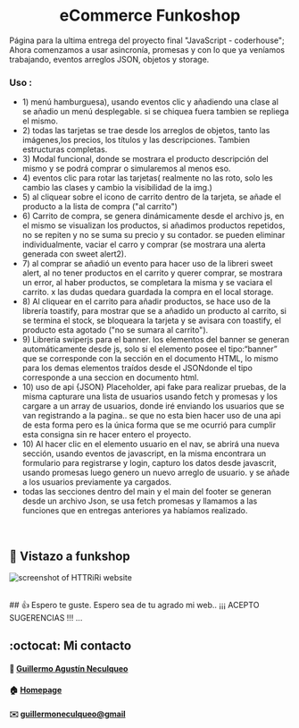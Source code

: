 <div>
    <h1 align="center">eCommerce Funkoshop</h1>
    <p> Página para la ultima entrega del proyecto final "JavaScript - coderhouse"; Ahora comenzamos a usar asincronía, promesas y con lo que ya veníamos trabajando, eventos arreglos JSON, objetos y storage.</p>
    <h3>Uso :</h3>
    <ul>
    <li>1) menú hamburguesa), usando eventos clic y añadiendo una clase al <nav> se añadio un menú desplegable. si se chiquea fuera tambien se repliega el mismo.</li>
    <li>2) todas las tarjetas se trae desde los arreglos de objetos, tanto las imágenes,los precios, los títulos y las descripciones. Tambien estructuras completas.</li>
    <li>3) Modal funcional, donde se mostrara el producto descripción del mismo y se podrá comprar o simularemos al menos eso. </li>
    <li>4) eventos clic para rotar las tarjetas( realmente no las roto, solo les cambio las clases y cambio la visibilidad de la img.)</li>
    <li>5) al cliquear sobre el icono de carrito dentro de la tarjeta, se añade el producto a la lista de compra ("al carrito")</li>
    <li>6) Carrito de compra, se genera dinámicamente desde el archivo js, en el mismo se visualizan los productos, si añadimos productos repetidos, no se repiten y no se suma su precio y su contador. se pueden eliminar individualmente, vaciar el carro y comprar (se mostrara una alerta generada con sweet alert2).</li>
    <li>7) al comprar se añadió un evento para hacer uso de la libreri sweet alert, al no tener productos en el carrito y querer comprar, se mostrara un error, al haber productos, se completara la misma y se vaciara el carrito. x las dudas quedara guardada la compra en el local storage.</li>
    <li>8) Al cliquear en el carrito para añadir productos, se hace uso de la librería toastify, para mostrar que se a añadido un producto al carrito, si se termina el stock, se bloqueara la tarjeta y se avisara con toastify, el producto esta agotado ("no se sumara al carrito").</li>
    <li>9) Librería swiperjs para el banner. los elementos del banner se generan automáticamente desde js, solo si el elemento posee el tipo:“banner” que se corresponde con la sección en el documento HTML, lo mismo para los demas elementos traídos desde el JSONdonde el tipo corresponde a una seccion en documento html.</li>
    <li>10) uso de api {JSON} Placeholder, api fake para realizar pruebas, de la misma capturare una lista de usuarios usando fetch y promesas y los cargare a un array de usuarios, donde iré enviando los usuarios que se van registrando a la pagina.. se que no esta bien hacer uso de una api de esta forma pero es la única forma que se me ocurrió para cumplir esta consigna sin re hacer entero el proyecto.</li>
    <li>10) Al hacer clic en el elemento usuario en el nav, se abrirá una nueva sección, usando eventos de javascript, en la misma encontrara un formulario para registrarse y login, capturo los datos desde javascrit, usando promesas luego genero un nuevo arreglo de usuario. y se añade a los usuarios previamente ya cargados.</li>
    <li>todas las secciones dentro del main y el main del footer se generan desde un archivo Json, se usa fetch promesas y llamamos a las funciones que en entregas anteriores ya habíamos realizado.</li>
    </ul>
<div>
<br>

## :pushpin: Vistazo a funkshop
![screenshot of HTTRiRi website](https://res.cloudinary.com/dpiwmbsog/image/upload/v1670550414/imgs/Captura_desde_2022-12-08_04-14-27_c3c7ch.png)

<br>
## 👍 Espero te guste. 
Espero sea de tu agrado mi web.. ¡¡¡ ACEPTO SUGERENCIAS !!! ...
<br>

## :octocat: Mi contacto
#### :bust_in_silhouette: [Guillermo Agustín Neculqueo](@guillenec)
#### :house: [Homepage](https://procedilinux.netlify.app/index.html)	

#### :envelope: [guillermoneculqueo@gmail](guillermoneculqueo@gmail.com)